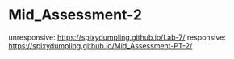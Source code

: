 # Mid_Assessment-2
unresponsive: https://spixydumpling.github.io/Lab-7/
responsive: https://spixydumpling.github.io/Mid_Assessment-PT-2/
